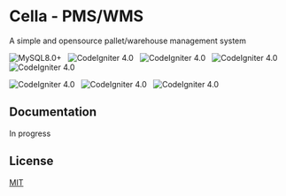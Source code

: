 # Cella - PMS/WMS
A simple and opensource pallet/warehouse management system

<p dir="auto">
<img src="https://img.shields.io/badge/MySQL-8.0%2B-green?style=for-the-badge&logo=mysql&logoColor=white" alt="MySQL8.0+" style="max-width: 100%;">&nbsp;&nbsp;
<img src="https://img.shields.io/badge/CI-4-green?style=for-the-badge&logo=codeigniter&logoColor=white" alt="CodeIgniter 4.0" style="max-width: 100%;">&nbsp;&nbsp;
<img src="https://img.shields.io/badge/php-7.3%2B-green?style=for-the-badge&logo=php&logoColor=white" alt="CodeIgniter 4.0" style="max-width: 100%;">&nbsp;&nbsp;
<img src="https://img.shields.io/badge/BootStrap-4.3-green?style=for-the-badge&logo=bootstrap&logoColor=white" alt="CodeIgniter 4.0" style="max-width: 100%;">&nbsp;&nbsp;
<img src="https://img.shields.io/badge/jquery-3.5.1-green?style=for-the-badge&logo=jquery&logoColor=white" alt="CodeIgniter 4.0" style="max-width: 100%;">&nbsp;&nbsp;
</p>
<p>
<img src="https://img.shields.io/badge/adminlte-support-orange?style=for-the-badge" alt="CodeIgniter 4.0" style="max-width: 100%;">&nbsp;&nbsp;
<img src="https://img.shields.io/badge/barcode-support-orange?style=for-the-badge" alt="CodeIgniter 4.0" style="max-width: 100%;">&nbsp;&nbsp;
<img src="https://img.shields.io/badge/i18n-support-orange?style=for-the-badge" alt="CodeIgniter 4.0" style="max-width: 100%;">&nbsp;&nbsp;
</p>



## Documentation

In progress


## License

[MIT](https://opensource.org/license/mit/)
